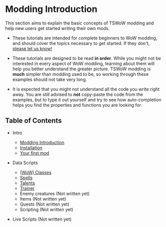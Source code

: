 # Modding Introduction

This section aims to explain the basic concepts of TSWoW modding and help new users get started writing their own mods. 

- These tutorials are intended for complete beginners to WoW modding, and should cover the topics necessary to get started. If they don't, [please let us know!](https://github.com/tswow/tswow/issues)

- These tutorials are designed to be read **in order**. While you might not be interested in every aspect of WoW modding, learning about them will help you better understand the greater picture. TSWoW modding is **much** simpler than modding used to be, so working through these examples should not take very long.

- It is expected that you might not understand all the code you write right away. You are still advised to **not** copy-paste the code from the examples, but to type it out yourself and try to see how auto-completion helps you find the properties and functions you are looking for.

## Table of Contents

- Intro
    - [Modding Introduction](1_ModdingIntroduction.md)
    - [Installation](2_Installation.md)
    - [Your first mod](3_YourFirstModule.md)
- Data Scripts
    - [(WoW) Classes](4_CustomClass.md)
    - [Spells](5_CustomSpells.md)
    - [Talents](6_CustomTalents.md)
    - [Trainer](7_CustomTrainer.md)
    - Enemy creatures (Not written yet)
    - Items (Not written yet)
    - Quests (Not written yet)
    - Scripting (Not written yet)

- Live Scripts (Not written yet)